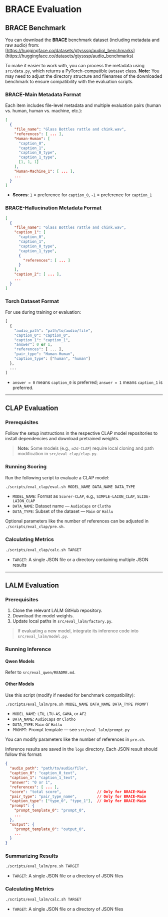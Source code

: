 # BRACE Evaluation

## BRACE Benchmark
You can download the **BRACE** benchmark dataset (including metadata and raw audio) from:
[https://huggingface.co/datasets/gtysssp/audio\_benchmarks](https://huggingface.co/datasets/gtysssp/audio_benchmarks)

To make it easier to work with, you can process the metadata using `src/data.py`, which returns a PyTorch-compatible `Dataset` class.
**Note:** You may need to adjust the directory structure and filenames of the downloaded benchmark to ensure compatibility with the evaluation scripts.


### BRACE-Main Metadata Format

Each item includes file-level metadata and multiple evaluation pairs (human vs. human, human vs. machine, etc.):

```json
[
  {
    "file_name": "Glass Bottles rattle and chink.wav",
    "references": [ ... ],
    "Human-Human": [
      "caption_0",
      "caption_1",
      "caption_0_type",
      "caption_1_type",
      [1, 1, 1]
    ],
    "Human-Machine_1": [ ... ],
    ...
  }
]
```

* **Scores**: `1` = preference for `caption_0`, `-1` = preference for `caption_1`

### BRACE-Hallucination Metadata Format

```json
[
  {
    "file_name": "Glass Bottles rattle and chink.wav",
    "caption_1": [
      "caption_0",
      "caption_1",
      "caption_0_type",
      "caption_1_type",
      {
        "references": [ ... ]
      }
    ],
    "caption_2": [ ... ],
    ...
  }
]
```

### Torch Dataset Format

For use during training or evaluation:

```python
[
  {
    "audio_path": "path/to/audio/file",
    "caption_0": "caption_0",
    "caption_1": "caption_1",
    "answer": 0 or 1,
    "references": [ ... ],
    "pair_type": "Human-Human",
    "caption_type": ["human", "human"]
  },
  ...
]
```

* `answer = 0` means `caption_0` is preferred; `answer = 1` means `caption_1` is preferred.

---

## CLAP Evaluation

### Prerequisites

Follow the setup instructions in the respective CLAP model repositories to install dependencies and download pretrained weights.

> **Note:** Some models (e.g., `m2d-CLAP`) require local cloning and path modification in `src/eval_clap/clap.py`.

### Running Scoring

Run the following script to evaluate a CLAP model:

```bash
./scripts/eval_clap/eval.sh MODEL_NAME DATA_NAME DATA_TYPE
```

* `MODEL_NAME`: Format as `Scorer-CLAP`, e.g., `SIMPLE-LAION_CLAP`, `SLIDE-LAION_CLAP`
* `DATA_NAME`: Dataset name — `AudioCaps` or `Clotho`
* `DATA_TYPE`: Subset of the dataset — `Main` or `Hallu`

Optional parameters like the number of references can be adjusted in `./scripts/eval_clap/pre.sh`.

### Calculating Metrics

```bash
./scripts/eval_clap/calc.sh TARGET
```

* `TARGET`: A single JSON file or a directory containing multiple JSON results

---

## LALM Evaluation

### Prerequisites

1. Clone the relevant LALM GitHub repository.
2. Download the model weights.
3. Update local paths in `src/eval_lalm/factory.py`.

> If evaluating a new model, integrate its inference code into `src/eval_lalm/model.py`.

### Running Inference

#### Qwen Models

Refer to `src/eval_qwen/README.md`.

#### Other Models

Use this script (modify if needed for benchmark compatibility):

```bash
./scripts/eval_lalm/pre.sh MODEL_NAME DATA_NAME DATA_TYPE PROMPT
```

* `MODEL_NAME`: `LTU`, `LTU-AS`, `GAMA`, or `AF2`
* `DATA_NAME`: `AudioCaps` or `Clotho`
* `DATA_TYPE`: `Main` or `Hallu`
* `PROMPT`: Prompt template — see `src/eval_lalm/prompt.py`

You can modify parameters like the number of references in `pre.sh`.

Inference results are saved in the `logs` directory. Each JSON result should follow this format:

```json
{
  "audio_path": "path/to/audio/file",
  "caption_0": "caption_0_text",
  "caption_1": "caption_1_text",
  "answer": "0 or 1",
  "references": [ ... ],
  "score": "total score",                // Only for BRACE-Main
  "pair_type": "pair_type_name",         // Only for BRACE-Main
  "caption_type": ["type_0", "type_1"],  // Only for BRACE-Main
  "prompt": {
    "prompt_template_0": "prompt_0",
    ...
  },
  "output": {
    "prompt_template_0": "output_0",
    ...
  }
}
```

### Summarizing Results

```bash
./scripts/eval_lalm/pre.sh TARGET
```

* `TARGET`: A single JSON file or a directory of JSON files

### Calculating Metrics

```bash
./scripts/eval_lalm/calc.sh TARGET
```

* `TARGET`: A single JSON file or a directory of JSON files
